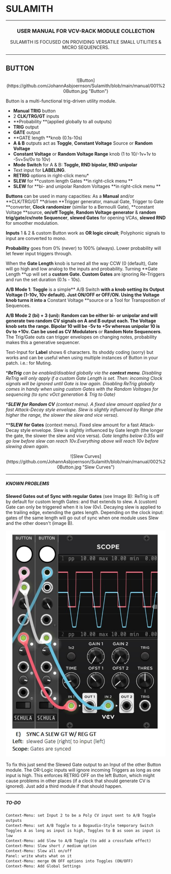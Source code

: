 # SULAMITH
------------

### <p style="text-align: center;">USER MANUAL FOR VCV-RACK MODULE COLLECTION</p>
<p style="text-align: center;">SULAMITH IS FOCUSED ON PROVIDING VERSATILE SMALL UTILITIES & MICRO SEQUENCERS.</p>

------------

## BUTTON
<p style="text-align: center;">![Button](https://github.com/JohannAsbjoernson/Sulamith/blob/main/manual/001%20Button.jpg "Button")</p>

Button is a multi-functional trig-driven utility module.
-  **Manual TRIG** button
- 2 **CLK/TRG/GT** inputs
- **Probability **(applied globally to all outputs)
- **TRIG** output
- **GATE** output
- **GATE length **knob (0.1s-10s)
- **A & B** outputs act as **Toggle**, **Constant Voltage** Source or **Random Voltage**
- **Constant Voltage** or **Random Voltage Range** knob (1 to 10/-1v+1v to -5v+5v/0v to 10v)
- **Mode Switch** for A & B: **Toggle, RND bipolar, RND unipolar**
- Text input for **LABELING**.
- **RETRIG** options in right-click menu*
- **SLEW** for **custom length Gates **in right-click menu **
- **SLEW** for **bi- and unipolar Random Voltages **in right-click menu **

**Buttons** can be used in many capacities:
As a **Manual** and/or **CLK/TRG/GT **driven **Trigger generator, manual Gate, Trigger to Gate **converter, **Clock randomizer** (similar to a Bernoulli Gate), **constant Voltage **source, **on/off Toggle**, **Random Voltage generator** & **random trig/gate/cv/note Sequencer**, **slewed Gates** for opening VCAs, **slewed RND** for smoother modulation.

**Inputs** 1 & 2 & custom Button work as **OR logic circuit**;
Polyphonic signals to input are converted to mono.

**Probability** goes from 0% (never) to 100% (always).
Lower probability will let fewer input triggers through.

When the **Gate Length** knob is turned all the way CCW (0 (default), Gate will go high and low analog to the inputs and probability.
Turning **Gate Length **up will set a **custom Gate. Custom Gates** are ignoring Re-Triggers and run the set duration (0.1s - 10s).

**A/B Mode 1**:
**Toggle** is a simple** A/B Switch **with a knob setting its Output Voltage (1-10v, 10v default).
Just ON/OFF or OFF/ON. Using the Voltage knob turns it into a** Constant Voltage **source or a Tool for Transposition of Sequences.

**A/B Mode 2 **(bi) + 3 (uni):
**Random** can be either bi- or unipolar and will generate two random CV signals on A and B output each. The Voltage knob sets the range. Bipolar 10 will be -5v to +5v whereas unipolar 10 is 0v to +10v.
Can be used as** CV Modulators** or **Random Note Sequencers**.  The Trig/Gate outs can trigger envelopes on changing notes, probability makes this a generative sequencer.

Text-Input for **Label** shows 6 characters. Its shoddy coding (sorry) but works and can be useful when using multiple instances of Button in your patch. i.e.: for Muting.

****ReTrig** can be enabled/disabled globally via the **context menu**. Disabling ReTrig will only apply if a custom Gate Length is set. Then: incoming Clock signals will be ignored until Gate is low again. Disabling ReTrig globally comes in handy when using custom Gates with the Random Voltages for sequencing (to sync vOct generation & Trig to Gate)*

****SLEW for Random CV** (context menu). A fixed slew amount applied for a fast Attack-Decay style envelope. Slew is slightly influenced by Range (the higher the range, the slower the slew and vice versa).*

****SLEW for Gates**  (context menu). Fixed slew amount for a fast Attack-Decay style envelope. Slew is slightly influenced by Gate length (the longer the gate, the slower the slew and vice versa).
*Gate lengths below 0.35s will go low before slew can reach 10v.Everything above will reach 10v before slewing down again.*

<p style="text-align: center;">![Slew Curves](https://github.com/JohannAsbjoernson/Sulamith/blob/main/manual/002%20Button.jpg "Slew Curves")</p>


------------
##### KNOWN PROBLEMS
**Slewed Gates out of Sync with regular Gates** (see Image B):
ReTrig is off by default for custom length Gates: and that extends to slew.
A (custom) Gate can only be triggered when it is low (0v).
Decaying slew is applied to the trailing edge, extending the gates length.
Depending on the clock input: gates of the same length will go out of sync when one module uses Slew and the other doesn't (image B).

![Slewed and Unslewed Gate fix](https://github.com/JohannAsbjoernson/Sulamith/blob/main/manual/003%20Button.jpg "Slewed and Unslewed Gate fix")

To fix this just send the Slewed Gate output to an Input of the other Button module.
The OR-Logic inputs will ignore incoming Triggers as long as one input is high.
This enforces RETRIG OFF on the left Button, which might cause problems in other places (if a clock that should generate CV is ignored). Just add a third module if that should happen.

------------

##### TO-DO
	Context-Menu: set Input 2 to be a Poly CV input sent to A/B Toggle outputs
	Context-Menu: set A/B Toggle to a Bogaudio-Style temporary Switch Toggles A as long as input is high, Toggles to B as soon as input is low
	Context-Menu: add Slew to A/B Toggle (to add a crossfade effect)
	Context-Menu: Slew short / medium option
	Context-Menu: Slew all on/off
	Panel: write whats what on it
	Context-Menu: merge ON OFF options into Toggles (ON/OFF)
	Context-Menu: Add Global Settings
